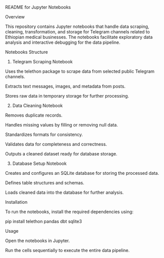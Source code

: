 README for Jupyter Notebooks

Overview

This repository contains Jupyter notebooks that handle data scraping, cleaning, transformation, and storage for Telegram channels related to Ethiopian medical businesses. The notebooks facilitate exploratory data analysis and interactive debugging for the data pipeline.

Notebooks Structure

1. Telegram Scraping Notebook

Uses the telethon package to scrape data from selected public Telegram channels.

Extracts text messages, images, and metadata from posts.

Stores raw data in temporary storage for further processing.

2. Data Cleaning Notebook

Removes duplicate records.

Handles missing values by filling or removing null data.

Standardizes formats for consistency.

Validates data for completeness and correctness.

Outputs a cleaned dataset ready for database storage.

3. Database Setup Notebook

Creates and configures an SQLite database for storing the processed data.

Defines table structures and schemas.

Loads cleaned data into the database for further analysis.

Installation

To run the notebooks, install the required dependencies using:

pip install telethon pandas dbt sqlite3

Usage

Open the notebooks in Jupyter.

Run the cells sequentially to execute the entire data pipeline.